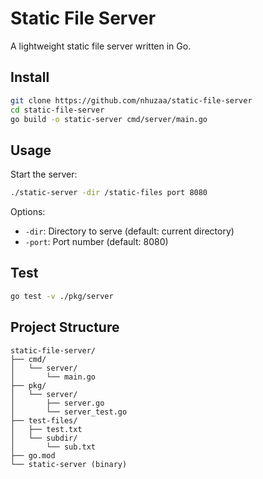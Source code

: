 
# Static File Server

A lightweight static file server written in Go.

## Install

```bash
git clone https://github.com/nhuzaa/static-file-server
cd static-file-server
go build -o static-server cmd/server/main.go
```

## Usage

Start the server:
```bash
./static-server -dir /static-files port 8080
```

Options:
- `-dir`: Directory to serve (default: current directory)
- `-port`: Port number (default: 8080)

## Test

```bash
go test -v ./pkg/server
```

## Project Structure
```
static-file-server/
├── cmd/
│   └── server/
│       └── main.go
├── pkg/
│   └── server/
│       ├── server.go
│       └── server_test.go
├── test-files/
│   ├── test.txt
│   └── subdir/
│       └── sub.txt
├── go.mod
└── static-server (binary)
```
